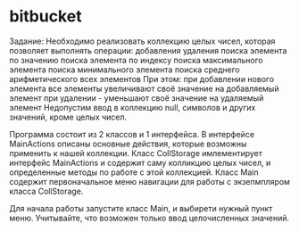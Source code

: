 # bitbucket

Задание:
Необходимо реализовать коллекцию целых чисел, которая позволяет выполнять операции:
добавления
удаления
поиска элемента по значению
поиска элемента по индексу
поиска максимального элемента
поиска минимального элемента
поиска среднего арифметического всех элементов
При этом:
при добавлении нового элемента все элементы увеличивают своё значение на добавляемый элемент
при удалении - уменьшают своё значение на удаляемый элемент
Недопустим ввод в коллекцию null, символов и других значений, кроме целых чисел.

Программа состоит из 2 классов и 1 интерфейса.
В интерфейсе MainActions описаны основные действия, которые возможны применить к нашей коллекции.
Класс CollStorage имлементирует интерфейс MainActions и содержит саму колликцию целых чисел, и определенные методы по работе с этой коллекцией.
Класс Main содержит первоначальное меню навигации для работы с экзепмпляром класса CollStorage.

Для начала работы запустите класс Main, и выбирети нужный пункт меню.
Учитывайте, что возможен только ввод целочисленных значений.
